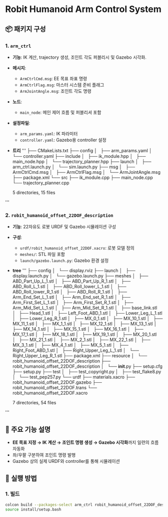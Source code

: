 # Robit Humanoid Arm Control System

## 📦 패키지 구성

### 1. `arm_ctrl`
- **기능**: IK 계산, trajectory 생성, 조인트 각도 퍼블리시 및 Gazebo 시각화.
- **메시지**: 
  - `ArmCtrlCmd.msg`: EE 목표 좌표 명령
  - `ArmCtrlFlag.msg`: 마스터 시스템 준비 플래그
  - `ArmJointAngle.msg`: 조인트 각도 명령
- **노드**:
  - `main_node`: 메인 제어 흐름 및 퍼블리셔 포함
- **설정파일**:
  - `arm_params.yaml`: IK 파라미터
  - `controller.yaml`: Gazebo용 controller 설정
 - **트리**
'''
	├── CMakeLists.txt
	├── config
	│   ├── arm_params.yaml
	│   └── controller.yaml
	├── include
	│   ├── ik_module.hpp
	│   ├── main_node.hpp
	│   └── trajectory_planner.hpp
	├── launch
	│   ├── arm_ctrl.launch.py
	│   └── sim.launch.py
	├── msg
	│   ├── ArmCtrlCmd.msg
	│   ├── ArmCtrlFlag.msg
	│   └── ArmJointAngle.msg
	├── package.xml
	└── src
	    ├── ik_module.cpp
	    ├── main_node.cpp
	    └── trajectory_planner.cpp

	5 directories, 15 files

'''
### 2. `robit_humanoid_offset_22DOF_description`
- **기능**: 22자유도 로봇 URDF 및 Gazebo 시뮬레이션 구성
- **구성**:
  - `urdf/robit_humanoid_offset_22DOF.xacro`: 로봇 모델 정의
  - `meshes/`: STL 파일 포함
  - `launch/gazebo.launch.py`: Gazebo 환경 설정
- **tree**
  '''
	├── config
	│   └── display.rviz
	├── launch
	│   ├── display.launch.py
	│   └── gazebo.launch.py
	├── meshes
	│   ├── ABD_Part_Up_L_1.stl
	│   ├── ABD_Part_Up_R_1.stl
	│   ├── ABD_Roll_L_1.stl
	│   ├── ABD_Roll_lower_L_1.stl
	│   ├── ABD_Roll_lower_R_1.stl
	│   ├── ABD_Roll_R_1.stl
	│   ├── Arm_End_Set_L_1.stl
	│   ├── Arm_End_set_R_1.stl
	│   ├── Arm_First_Set_L_1.stl
	│   ├── Arm_First_Set_R_1.stl
	│   ├── Arm_Mid_Set_L_1.stl
	│   ├── Arm_Mid_Set_R_1.stl
	│   ├── base_link.stl
	│   ├── Head_1.stl
	│   ├── Left_Foot_ABD_1.stl
	│   ├── Lower_Leg_L_1.stl
	│   ├── Lower_Leg_R_1.stl
	│   ├── MX_0_1.stl
	│   ├── MX_10_1.stl
	│   ├── MX_11_1.stl
	│   ├── MX_1_1.stl
	│   ├── MX_12_1.stl
	│   ├── MX_13_1.stl
	│   ├── MX_14_1.stl
	│   ├── MX_15_1.stl
	│   ├── MX_16_1.stl
	│   ├── MX_17_1.stl
	│   ├── MX_18_1.stl
	│   ├── MX_19_1.stl
	│   ├── MX_20_1.stl
	│   ├── MX_21_1.stl
	│   ├── MX_2_1.stl
	│   ├── MX_22_1.stl
	│   ├── MX_3_1.stl
	│   ├── MX_4_1.stl
	│   ├── MX_5_1.stl
	│   ├── Right_Foot_ABD_1.stl
	│   ├── Right_Upper_Leg_L_1.stl
	│   └── Right_Upper_Leg_R_1.stl
	├── package.xml
	├── resource
	│   └── robit_humanoid_offset_22DOF_description
	├── robit_humanoid_offset_22DOF_description
	│   └── __init__.py
	├── setup.cfg
	├── setup.py
	├── test
	│   ├── test_copyright.py
	│   ├── test_flake8.py
	│   └── test_pep257.py
	└── urdf
	    ├── materials.xacro
	    ├── robit_humanoid_offset_22DOF.gazebo
	    ├── robit_humanoid_offset_22DOF.trans
	    └── robit_humanoid_offset_22DOF.xacro

	7 directories, 54 files

'''
## 🧠 주요 기능 설명

- **EE 목표 지정 → IK 계산 → 조인트 명령 생성 → Gazebo 시각화**까지 일련의 흐름 자동화
- 좌/우팔 구분하여 조인트 명령 발행
- Gazebo 상의 실제 URDF와 controller를 통해 시뮬레이션

## 🚀 실행 방법

### 1. 빌드
```bash
colcon build --packages-select arm_ctrl robit_humanoid_offset_22DOF_description
source install/setup.bash

